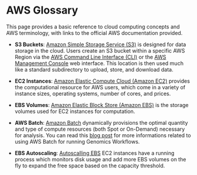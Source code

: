 # AWS Glossary

This page provides a basic reference to cloud computing concepts and AWS terminology, with links to the official AWS documentation provided.

* __S3 Buckets__: [Amazon Simple Storage Service (S3)](https://aws.amazon.com/s3/) is designed for data storage in the cloud. Users create an S3 bucket within a specific AWS Region via the [AWS Command Line Interface (CLI)](https://aws.amazon.com/cli/) or the [AWS Management Console](https://aws.amazon.com/console/) web interface. This location is then used much like a standard subdirectory to upload, store, and download data. 

* __EC2 Instances__: [Amazon Elastic Compute Cloud (Amazon EC2)](https://aws.amazon.com/ec2/) provides the computational resource for AWS users, which come in a variety of instance sizes, operating systems, number of cores, and prices. 

* __EBS Volumes__: [Amazon Elastic Block Store (Amazon EBS)](https://docs.aws.amazon.com/AWSEC2/latest/UserGuide/AmazonEBS.html) is the storage volumes used for EC2 instances for computation. 

* __AWS Batch__: [Amazon Batch](https://aws.amazon.com/batch/) dynamically provisions the optimal quantity and type of compute resources (both Spot or On-Demand) necessary for analysis. You can read this [blog post](https://aws.amazon.com/blogs/compute/building-high-throughput-genomics-batch-workflows-on-aws-introduction-part-1-of-4/) for more informations related to using AWS Batch for running Genomics Workflows.

* __EBS Autoscaling__: [Autoscalling EBS](https://docs.opendata.aws/genomics-workflows/core-env/create-custom-compute-resources/) EC2 instances have a running process which monitors disk usage and add more EBS volumes on the fly to expand the free space based on the capacity threshold.

